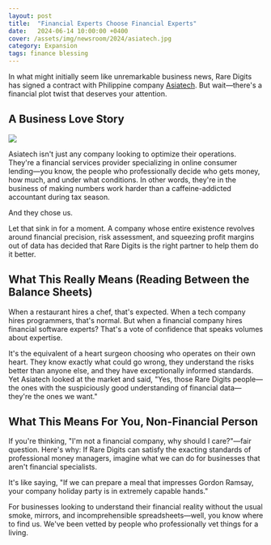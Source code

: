```yaml
---
layout: post
title:  "Financial Experts Choose Financial Experts"
date:   2024-06-14 10:00:00 +0400
cover: /assets/img/newsroom/2024/asiatech.jpg
category: Expansion
tags: finance blessing
---
```


In what might initially seem like unremarkable business news, Rare Digits has signed a contract with Philippine company [Asiatech](https://onlineloanspilipinas.ph/en). But wait—there's a financial plot twist that deserves your attention.

## A Business Love Story

<div class="full-width">
  <img src="{{ page.cover }}" />
</div>

Asiatech isn't just any company looking to optimize their operations. They're a financial services provider specializing in online consumer lending—you know, the people who professionally decide who gets money, how much, and under what conditions. In other words, they're in the business of making numbers work harder than a caffeine-addicted accountant during tax season.

And they chose us.

Let that sink in for a moment. A company whose entire existence revolves around financial precision, risk assessment, and squeezing profit margins out of data has decided that Rare Digits is the right partner to help them do it better.

## What This Really Means (Reading Between the Balance Sheets)

When a restaurant hires a chef, that's expected. When a tech company hires programmers, that's normal. But when a financial company hires financial software experts? That's a vote of confidence that speaks volumes about expertise.

It's the equivalent of a heart surgeon choosing who operates on their own heart. They know exactly what could go wrong, they understand the risks better than anyone else, and they have exceptionally informed standards. Yet Asiatech looked at the market and said, "Yes, those Rare Digits people—the ones with the suspiciously good understanding of financial data—they're the ones we want."

## What This Means For You, Non-Financial Person

If you're thinking, "I'm not a financial company, why should I care?"—fair question. Here's why: If Rare Digits can satisfy the exacting standards of professional money managers, imagine what we can do for businesses that aren't financial specialists.

It's like saying, "If we can prepare a meal that impresses Gordon Ramsay, your company holiday party is in extremely capable hands."

For businesses looking to understand their financial reality without the usual smoke, mirrors, and incomprehensible spreadsheets—well, you know where to find us. We've been vetted by people who professionally vet things for a living.
